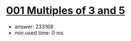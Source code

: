 [001 Multiples of 3 and 5](http://projecteuler.net/problem=1)
========================

- answer: 233168 
- min used time: 0 ms

